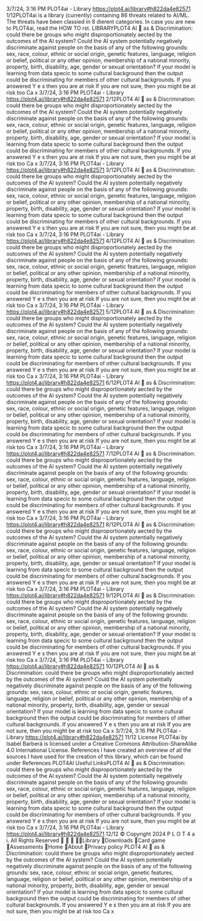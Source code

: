 3/7/24, 3:16 PM PLOT4ai - Library
https://plot4.ai/library#h822da4e82571 1/12PLOT4ai is a library (currently) containing 86 threats related to
AI/ML. The threats have been classi ed in 8 di erent categories.
In case you are new to PLOT4ai, read the HOW TO  rst.
LIBRARYPLOT4
AI 
as & Discrimination: could there be groups who might
disproportionately a ected by the outcomes of the AI
system?
Could the AI system potentially negatively discriminate against people on the basis of any
of the following grounds: sex, race, colour, ethnic or social origin, genetic features,
language, religion or belief, political or any other opinion, membership of a national
minority, property, birth, disability, age, gender or sexual orientation?
If your model is learning from data speci c to some cultural background then the output
could be discriminating for members of other cultural backgrounds.
If you answered Y e s then you are at risk
If you are not sure, then you might be at risk too
Ca
x
3/7/24, 3:16 PM PLOT4ai - Library
https://plot4.ai/library#h822da4e82571 2/12PLOT4
AI 
as & Discrimination: could there be groups who might
disproportionately a ected by the outcomes of the AI
system?
Could the AI system potentially negatively discriminate against people on the basis of any
of the following grounds: sex, race, colour, ethnic or social origin, genetic features,
language, religion or belief, political or any other opinion, membership of a national
minority, property, birth, disability, age, gender or sexual orientation?
If your model is learning from data speci c to some cultural background then the output
could be discriminating for members of other cultural backgrounds.
If you answered Y e s then you are at risk
If you are not sure, then you might be at risk too
Ca
x
3/7/24, 3:16 PM PLOT4ai - Library
https://plot4.ai/library#h822da4e82571 3/12PLOT4
AI 
as & Discrimination: could there be groups who might
disproportionately a ected by the outcomes of the AI
system?
Could the AI system potentially negatively discriminate against people on the basis of any
of the following grounds: sex, race, colour, ethnic or social origin, genetic features,
language, religion or belief, political or any other opinion, membership of a national
minority, property, birth, disability, age, gender or sexual orientation?
If your model is learning from data speci c to some cultural background then the output
could be discriminating for members of other cultural backgrounds.
If you answered Y e s then you are at risk
If you are not sure, then you might be at risk too
Ca
x
3/7/24, 3:16 PM PLOT4ai - Library
https://plot4.ai/library#h822da4e82571 4/12PLOT4
AI 
as & Discrimination: could there be groups who might
disproportionately a ected by the outcomes of the AI
system?
Could the AI system potentially negatively discriminate against people on the basis of any
of the following grounds: sex, race, colour, ethnic or social origin, genetic features,
language, religion or belief, political or any other opinion, membership of a national
minority, property, birth, disability, age, gender or sexual orientation?
If your model is learning from data speci c to some cultural background then the output
could be discriminating for members of other cultural backgrounds.
If you answered Y e s then you are at risk
If you are not sure, then you might be at risk too
Ca
x
3/7/24, 3:16 PM PLOT4ai - Library
https://plot4.ai/library#h822da4e82571 5/12PLOT4
AI 
as & Discrimination: could there be groups who might
disproportionately a ected by the outcomes of the AI
system?
Could the AI system potentially negatively discriminate against people on the basis of any
of the following grounds: sex, race, colour, ethnic or social origin, genetic features,
language, religion or belief, political or any other opinion, membership of a national
minority, property, birth, disability, age, gender or sexual orientation?
If your model is learning from data speci c to some cultural background then the output
could be discriminating for members of other cultural backgrounds.
If you answered Y e s then you are at risk
If you are not sure, then you might be at risk too
Ca
x
3/7/24, 3:16 PM PLOT4ai - Library
https://plot4.ai/library#h822da4e82571 6/12PLOT4
AI 
as & Discrimination: could there be groups who might
disproportionately a ected by the outcomes of the AI
system?
Could the AI system potentially negatively discriminate against people on the basis of any
of the following grounds: sex, race, colour, ethnic or social origin, genetic features,
language, religion or belief, political or any other opinion, membership of a national
minority, property, birth, disability, age, gender or sexual orientation?
If your model is learning from data speci c to some cultural background then the output
could be discriminating for members of other cultural backgrounds.
If you answered Y e s then you are at risk
If you are not sure, then you might be at risk too
Ca
x
3/7/24, 3:16 PM PLOT4ai - Library
https://plot4.ai/library#h822da4e82571 7/12PLOT4
AI 
as & Discrimination: could there be groups who might
disproportionately a ected by the outcomes of the AI
system?
Could the AI system potentially negatively discriminate against people on the basis of any
of the following grounds: sex, race, colour, ethnic or social origin, genetic features,
language, religion or belief, political or any other opinion, membership of a national
minority, property, birth, disability, age, gender or sexual orientation?
If your model is learning from data speci c to some cultural background then the output
could be discriminating for members of other cultural backgrounds.
If you answered Y e s then you are at risk
If you are not sure, then you might be at risk too
Ca
x
3/7/24, 3:16 PM PLOT4ai - Library
https://plot4.ai/library#h822da4e82571 8/12PLOT4
AI 
as & Discrimination: could there be groups who might
disproportionately a ected by the outcomes of the AI
system?
Could the AI system potentially negatively discriminate against people on the basis of any
of the following grounds: sex, race, colour, ethnic or social origin, genetic features,
language, religion or belief, political or any other opinion, membership of a national
minority, property, birth, disability, age, gender or sexual orientation?
If your model is learning from data speci c to some cultural background then the output
could be discriminating for members of other cultural backgrounds.
If you answered Y e s then you are at risk
If you are not sure, then you might be at risk too
Ca
x
3/7/24, 3:16 PM PLOT4ai - Library
https://plot4.ai/library#h822da4e82571 9/12PLOT4
AI 
as & Discrimination: could there be groups who might
disproportionately a ected by the outcomes of the AI
system?
Could the AI system potentially negatively discriminate against people on the basis of any
of the following grounds: sex, race, colour, ethnic or social origin, genetic features,
language, religion or belief, political or any other opinion, membership of a national
minority, property, birth, disability, age, gender or sexual orientation?
If your model is learning from data speci c to some cultural background then the output
could be discriminating for members of other cultural backgrounds.
If you answered Y e s then you are at risk
If you are not sure, then you might be at risk too
Ca
x
3/7/24, 3:16 PM PLOT4ai - Library
https://plot4.ai/library#h822da4e82571 10/12PLOT4
AI 
as & Discrimination: could there be groups who might
disproportionately a ected by the outcomes of the AI
system?
Could the AI system potentially negatively discriminate against people on the basis of any
of the following grounds: sex, race, colour, ethnic or social origin, genetic features,
language, religion or belief, political or any other opinion, membership of a national
minority, property, birth, disability, age, gender or sexual orientation?
If your model is learning from data speci c to some cultural background then the output
could be discriminating for members of other cultural backgrounds.
If you answered Y e s then you are at risk
If you are not sure, then you might be at risk too
Ca
x
3/7/24, 3:16 PM PLOT4ai - Library
https://plot4.ai/library#h822da4e82571 11/12
License
PLOT4ai by Isabel Barberá is licensed under a Creative Commons
Attribution-ShareAlike 4.0 International License.
References
I have created an overview of all the sources I have used for the
creation of this library, which can be found under References
PLOT4AI
Useful LinksPLOT4
AI 
as & Discrimination: could there be groups who might
disproportionately a ected by the outcomes of the AI
system?
Could the AI system potentially negatively discriminate against people on the basis of any
of the following grounds: sex, race, colour, ethnic or social origin, genetic features,
language, religion or belief, political or any other opinion, membership of a national
minority, property, birth, disability, age, gender or sexual orientation?
If your model is learning from data speci c to some cultural background then the output
could be discriminating for members of other cultural backgrounds.
If you answered Y e s then you are at risk
If you are not sure, then you might be at risk too
Ca
x
3/7/24, 3:16 PM PLOT4ai - Library
https://plot4.ai/library#h822da4e82571 12/12
© Copyright 2024 P L O T 4 a i. All Rights Reserved
   Library
Downloads
Card game
Assessments
Home
About
Privacy policy PLOT4
AI 
as & Discrimination: could there be groups who might
disproportionately a ected by the outcomes of the AI
system?
Could the AI system potentially negatively discriminate against people on the basis of any
of the following grounds: sex, race, colour, ethnic or social origin, genetic features,
language, religion or belief, political or any other opinion, membership of a national
minority, property, birth, disability, age, gender or sexual orientation?
If your model is learning from data speci c to some cultural background then the output
could be discriminating for members of other cultural backgrounds.
If you answered Y e s then you are at risk
If you are not sure, then you might be at risk too
Ca
x
